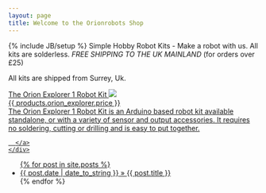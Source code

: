 ```yaml
---
layout: page
title: Welcome to the Orionrobots Shop
---
```

{% include JB/setup %}
Simple Hobby Robot Kits - Make a robot with us. All kits are solderless.
_FREE SHIPPING TO THE UK MAINLAND_ (for orders over £25)

All kits are shipped from Surrey, Uk.

<!-- Design - I want 3 banners -> text + image - full screen width. -->

<!-- How - use a DIV for the wide banner - css for the class will do width/height.
Then JS - for swapping along 3 inserts - each a sub div of the main one.
Pips below to show the number of items. JS could lazy load images. -->

<div class="rotating_banner">
  <!-- Robot -->
  <div class="banner_insert">
    <div class="product_wide">
      <!--  The Orion Explorer 1 Robot Kits - linking to a kit page with accessory drop downs. -->
      <!-- Should have long robot image - or even collage. Should have price nice and clear, and a bit of text -->
      <a href="robot_kit.html">
      The Orion Explorer 1 Robot Kit
      <img src="{{ ASSET_PATH/products/OR0017/main.jpg }}"/>
      <div class="price">{{ products.orion_explorer.price }}</div>
      The Orion Explorer 1 Robot Kit is an Arduino based robot kit available standalone, or with a variety of sensor and
       output accessories. It requires no soldering, cutting or drilling and is easy to put together.

      </a>
    </div>
  </div>
  <!-- accessories -->
  <div class="banner_insert">
    <!-- The Accessories - adds ons you can buy for an explorer or your own projects - show a selection - link to category
with list -->
    <!-- accessories collage -->
  </div>
  <!-- Facebook -->
  <div class="banner_insert">
    <!-- Facebook - Visit our facebook page to link up with the Orionrobots community. - links to facebook -->
    <!-- show facebook big,a nd smaller twitter, pinterest and mailing list -->
  </div>
</div>

<ul class="posts">
  {% for post in site.posts %}
    <li><span>{{ post.date | date_to_string }}</span> &raquo; <a href="{{ BASE_PATH }}{{ post.url }}">{{ post.title }}</a></li>
  {% endfor %}
</ul>

